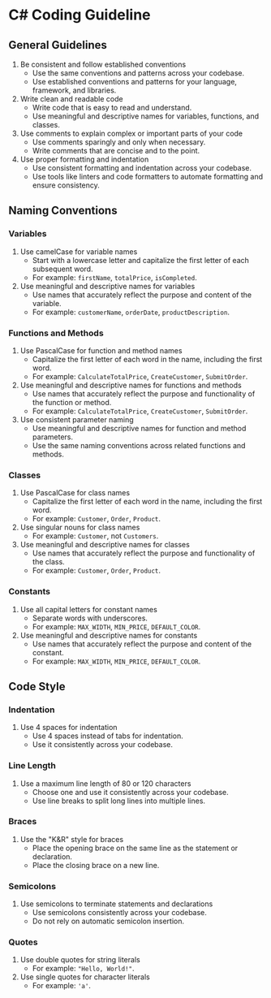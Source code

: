 # C# Coding Guideline

## General Guidelines

1. Be consistent and follow established conventions
   - Use the same conventions and patterns across your codebase.
   - Use established conventions and patterns for your language, framework, and libraries.
2. Write clean and readable code
   - Write code that is easy to read and understand.
   - Use meaningful and descriptive names for variables, functions, and classes.
3. Use comments to explain complex or important parts of your code
   - Use comments sparingly and only when necessary.
   - Write comments that are concise and to the point.
4. Use proper formatting and indentation
   - Use consistent formatting and indentation across your codebase.
   - Use tools like linters and code formatters to automate formatting and ensure consistency.

## Naming Conventions

### Variables

1. Use camelCase for variable names
   - Start with a lowercase letter and capitalize the first letter of each subsequent word.
   - For example: `firstName`, `totalPrice`, `isCompleted`.
2. Use meaningful and descriptive names for variables
   - Use names that accurately reflect the purpose and content of the variable.
   - For example: `customerName`, `orderDate`, `productDescription`.

### Functions and Methods

1. Use PascalCase for function and method names
   - Capitalize the first letter of each word in the name, including the first word.
   - For example: `CalculateTotalPrice`, `CreateCustomer`, `SubmitOrder`.
2. Use meaningful and descriptive names for functions and methods
   - Use names that accurately reflect the purpose and functionality of the function or method.
   - For example: `CalculateTotalPrice`, `CreateCustomer`, `SubmitOrder`.
3. Use consistent parameter naming
   - Use meaningful and descriptive names for function and method parameters.
   - Use the same naming conventions across related functions and methods.

### Classes

1. Use PascalCase for class names
   - Capitalize the first letter of each word in the name, including the first word.
   - For example: `Customer`, `Order`, `Product`.
2. Use singular nouns for class names
   - For example: `Customer`, not `Customers`.
3. Use meaningful and descriptive names for classes
   - Use names that accurately reflect the purpose and functionality of the class.
   - For example: `Customer`, `Order`, `Product`.

### Constants

1. Use all capital letters for constant names
   - Separate words with underscores.
   - For example: `MAX_WIDTH`, `MIN_PRICE`, `DEFAULT_COLOR`.
2. Use meaningful and descriptive names for constants
   - Use names that accurately reflect the purpose and content of the constant.
   - For example: `MAX_WIDTH`, `MIN_PRICE`, `DEFAULT_COLOR`.

## Code Style

### Indentation

1. Use 4 spaces for indentation
   - Use 4 spaces instead of tabs for indentation.
   - Use it consistently across your codebase.

### Line Length

1. Use a maximum line length of 80 or 120 characters
   - Choose one and use it consistently across your codebase.
   - Use line breaks to split long lines into multiple lines.

### Braces

1. Use the "K&R" style for braces
   - Place the opening brace on the same line as the statement or declaration.
   - Place the closing brace on a new line.

### Semicolons

1. Use semicolons to terminate statements and declarations
   - Use semicolons consistently across your codebase.
   - Do not rely on automatic semicolon insertion.

### Quotes

1. Use double quotes for string literals
   - For example: `"Hello, World!"`.
2. Use single quotes for character literals
   - For example: `'a'`.
